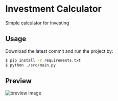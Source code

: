 # Investment Calculator

Simple calculator for investing

## Usage

Download the latest commit and run the project by:

```bash
$ pip install -r requirements.txt
$ python ./src/main.py
```

## Preview
![preview image](https://cdn.discordapp.com/attachments/1231714799499612231/1288269795963310103/image.png?ex=66f4923e&is=66f340be&hm=4148dbaa894bddd43b148d112e91b171591edde20fc29d31d5d179c1adeefebe&)
